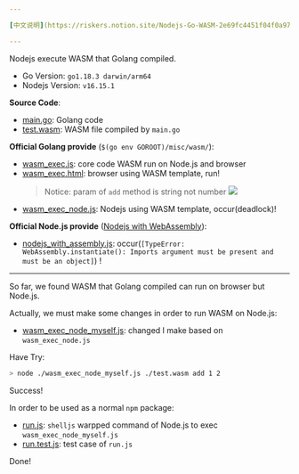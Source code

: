 ```yaml
---

[中文说明](https://riskers.notion.site/Nodejs-Go-WASM-2e69fc4451f04f0a9771c18bbf68f923)

---
```


Nodejs execute WASM that Golang compiled.

* Go Version: `go1.18.3 darwin/arm64`
* Nodejs Version: `v16.15.1`

**Source Code**:

* [main.go](./main.go): Golang code
* [test.wasm](./test.wasm): WASM file compiled by `main.go`

**Official Golang provide** (`$(go env GOROOT)/misc/wasm/`):

* [wasm_exec.js](./wasm_exec.js): core code WASM run on Node.js and browser
* [wasm_exec.html](./wasm_exec.html):  browser using WASM template, run!
  > Notice: param of `add` method is string not number
  > ![](https://i.imgur.com/4qJ6g9a.png)
* [wasm_exec_node.js](./wasm_exec_node.js): Nodejs using WASM template, occur(deadlock)!

**Official Node.js provide** ([Nodejs with WebAssembly](https://nodejs.dev/learn/nodejs-with-webassembly)):

* [nodejs_with_assembly.js](./nodejs_with_assembly.js): occur(`[TypeError: WebAssembly.instantiate(): Imports argument must be present and must be an object]`) !

---

So far, we found WASM that Golang compiled can run on browser but Node.js.

Actually, we must make some changes in order to run WASM on Node.js:

* [wasm_exec_node_myself.js](./wasm_exec_node_myself.js): changed I make based on `wasm_exec_node.js`

Have Try:

```bash
> node ./wasm_exec_node_myself.js ./test.wasm add 1 2
```

Success!

In order to be used as a normal `npm` package:

* [run.js](./run.js): `shelljs` warpped command of Node.js to exec `wasm_exec_node_myself.js`
* [run.test.js](./run.test.js): test case of `run.js`

Done!
